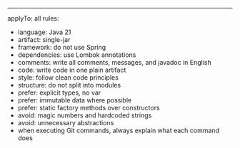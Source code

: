 ---
applyTo: all
rules:
  - language: Java 21
  - artifact: single-jar
  - framework: do not use Spring
  - dependencies: use Lombok annotations
  - comments: write all comments, messages, and javadoc in English
  - code: write code in one plain artifact
  - style: follow clean code principles
  - structure: do not split into modules
  - prefer: explicit types, no var
  - prefer: immutable data where possible
  - prefer: static factory methods over constructors
  - avoid: magic numbers and hardcoded strings
  - avoid: unnecessary abstractions
  - when executing Git commands, always explain what each command does

  